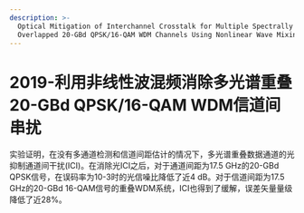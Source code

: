 ```yaml
---
description: >-
  Optical Mitigation of Interchannel Crosstalk for Multiple Spectrally
  Overlapped 20-GBd QPSK/16-QAM WDM Channels Using Nonlinear Wave Mixing
---
```


# 2019-利用非线性波混频消除多光谱重叠20-GBd QPSK/16-QAM WDM信道间串扰

实验证明，在没有多通道检测和信道间距估计的情况下，多光谱重叠数据通道的光抑制通道间干扰(ICI)。在消除光ICI之后，对于通道间距为17.5 GHz的20-GBd QPSK信号，在误码率为10-3时的光信噪比降低了近4 dB。对于信道间距为17.5 GHz的20-GBd 16-QAM信号的重叠WDM系统，ICI也得到了缓解，误差矢量量级降低了近28%。
